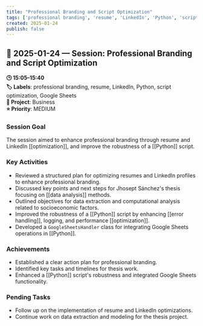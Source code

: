 ```yaml
---
title: "Professional Branding and Script Optimization"
tags: ['professional branding', 'resume', 'LinkedIn', 'Python', 'script optimization', 'Google Sheets']
created: 2025-01-24
publish: false
---
```


## 📅 2025-01-24 — Session: Professional Branding and Script Optimization

**🕒 15:05–15:40**  
**🏷️ Labels**: professional branding, resume, LinkedIn, Python, script optimization, Google Sheets  
**📂 Project**: Business  
**⭐ Priority**: MEDIUM  


### Session Goal
The session aimed to enhance professional branding through resume and LinkedIn [[optimization]], and improve the robustness of a [[Python]] script.

### Key Activities
- Reviewed a structured plan for optimizing resumes and LinkedIn profiles to enhance professional branding.
- Discussed key points and next steps for Jhosept Sánchez's thesis focusing on [[data analysis]] methods.
- Outlined objectives for data extraction and computational analysis related to socioeconomic factors.
- Improved the robustness of a [[Python]] script by enhancing [[error handling]], logging, and performance [[optimization]].
- Developed a `GoogleSheetsHandler` class for integrating Google Sheets operations in [[Python]].

### Achievements
- Established a clear action plan for professional branding.
- Identified key tasks and timelines for thesis work.
- Enhanced a [[Python]] script's robustness and integrated Google Sheets functionality.

### Pending Tasks
- Follow up on the implementation of resume and LinkedIn optimizations.
- Continue work on data extraction and modeling for the thesis project.
